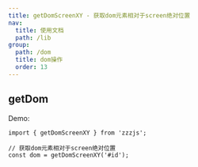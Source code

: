 ```yaml
---
title: getDomScreenXY - 获取dom元素相对于screen绝对位置
nav:
  title: 使用文档
  path: /lib
group:
  path: /dom
  title: dom操作
  order: 13
---
```


## getDom

Demo:

```tsx | pure
import { getDomScreenXY } from 'zzzjs';

// 获取dom元素相对于screen绝对位置
const dom = getDomScreenXY('#id');
```
